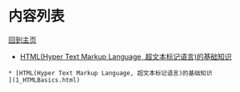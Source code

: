 
# 内容列表

[回到主页](https://charleechan.github.io/MyWiki)

* [HTML(Hyper Text Markup Language, 超文本标记语言)的基础知识
](1_HTMLBasics.html)


```mind:height=300,title=内容概要,color
* [HTML(Hyper Text Markup Language, 超文本标记语言)的基础知识
](1_HTMLBasics.html)
```
